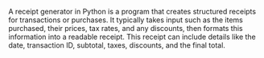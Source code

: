 A receipt generator in Python is a program that creates structured receipts for transactions or purchases. It typically takes input such as the items purchased, their prices, tax rates, and any discounts, then formats this information into a readable receipt. This receipt can include details like the date, transaction ID, subtotal, taxes, discounts, and the final total.
